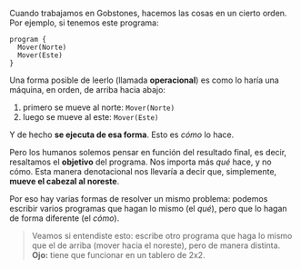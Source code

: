 Cuando trabajamos en Gobstones, hacemos las cosas en un cierto orden. Por ejemplo, si tenemos este programa:

```gobstones
program {
  Mover(Norte)
  Mover(Este)
}
```

Una forma posible de leerlo (llamada **operacional**) es como lo haría una máquina, en orden, de arriba hacia abajo:

1. primero se mueve al norte: `Mover(Norte)`
1. luego se mueve al este: `Mover(Este)`

Y de hecho **se ejecuta de esa forma**. Esto es _cómo_ lo hace.

Pero los humanos solemos pensar en función del resultado final, es decir, resaltamos el **objetivo** del programa. Nos importa más _qué_ hace, y no cómo. Esta manera denotacional nos llevaría a decir que, simplemente, **mueve el cabezal al noreste**.

Por eso hay varias formas de resolver un mismo problema: podemos escribir varios programas que hagan lo mismo (el _qué_), pero que lo hagan de forma diferente (el _cómo_).

> Veamos si entendiste esto: escribe otro programa que haga lo mismo que el de arriba (mover hacia el noreste), pero de manera distinta. **Ojo:** tiene que funcionar en un tablero de 2x2.

